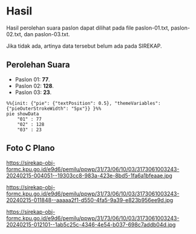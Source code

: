 # Hasil

Hasil perolehan suara paslon dapat dilihat pada file paslon-01.txt, paslon-02.txt, dan paslon-03.txt.

Jika tidak ada, artinya data tersebut belum ada pada SIREKAP.

## Perolehan Suara

 * Paslon 01: **77**.
 * Paslon 02: **128**.
 * Paslon 03: **23**.

```mermaid
%%{init: {"pie": {"textPosition": 0.5}, "themeVariables": {"pieOuterStrokeWidth": "5px"}} }%%
pie showData
    "01" : 77
    "02" : 128
    "03" : 23
```
## Foto C Plano

https://sirekap-obj-formc.kpu.go.id/e9d6/pemilu/ppwp/31/73/06/10/03/3173061003243-20240215-004051--19303cc8-983a-423e-8bd5-1fa6a1bfeaae.jpg

https://sirekap-obj-formc.kpu.go.id/e9d6/pemilu/ppwp/31/73/06/10/03/3173061003243-20240215-011848--aaaaa2f1-d550-4fa5-9a39-e823b956ee9d.jpg

https://sirekap-obj-formc.kpu.go.id/e9d6/pemilu/ppwp/31/73/06/10/03/3173061003243-20240215-012101--1ab5c25c-4346-4e54-b037-698c7addb04d.jpg
